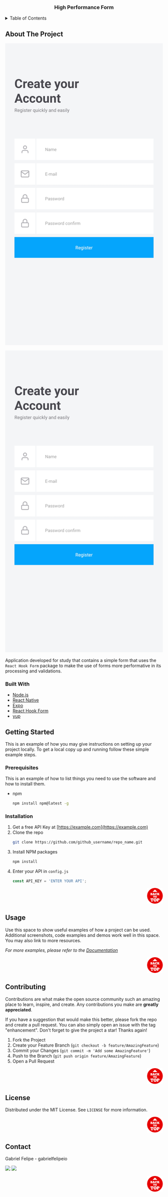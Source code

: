 <div id="top"></div>

<br />

<div align="center">
    <h3 align="center">High Performance Form</h3>
</div>

<!-- TABLE OF CONTENTS -->
<details>
  <summary>Table of Contents</summary>
  <ol>
    <li>
      <a href="#about-the-project">About The Project</a>
      <ul>
        <li><a href="#built-with">Built With</a></li>
      </ul>
    </li>
    <li>
      <a href="#getting-started">Getting Started</a>
      <ul>
        <li><a href="#prerequisites">Prerequisites</a></li>
        <li><a href="#installation">Installation</a></li>
      </ul>
    </li>
    <li><a href="#usage">Usage</a></li>
    <li><a href="#contributing">Contributing</a></li>
    <li><a href="#license">License</a></li>
    <li><a href="#contact">Contact</a></li>
  </ol>
</details>

## About The Project

![Product Name Screen Shot](https://raw.githubusercontent.com/gabrielfelipeio/app-high-performance-form/master/assets/examples/sample-1.png)
<p align="center"><img src="https://raw.githubusercontent.com/gabrielfelipeio/app-high-performance-form/master/assets/examples/sample-1.png"></p>

Application developed for study that contains a simple form that uses the `React Hook Form` package to make the use of forms more performative in its processing and validations.


### Built With

* [Node.js](https://nodejs.org/en/)
* [React Native](https://reactnative.dev/)
* [Expo](https://docs.expo.dev/)
* [React Hook Form](https://react-hook-form.com/)
* [yup](https://react-hook-form.com/get-started#SchemaValidation)




## Getting Started

This is an example of how you may give instructions on setting up your project locally.
To get a local copy up and running follow these simple example steps.

### Prerequisites

This is an example of how to list things you need to use the software and how to install them.
* npm
  ```sh
  npm install npm@latest -g
  ```
  
### Installation

1. Get a free API Key at [https://example.com](https://example.com)
2. Clone the repo
   ```sh
   git clone https://github.com/github_username/repo_name.git
   ```
3. Install NPM packages
   ```sh
   npm install
   ```
4. Enter your API in `config.js`
   ```js
   const API_KEY = 'ENTER YOUR API';
   ```

<p align="right"><img></> <a href="#top"><img src="https://raw.githubusercontent.com/gabrielfelipeio/app-high-performance-form/master/assets/examples/back-to-top.png" alt="Back to top." width="50" height="50"></a></p>



## Usage

Use this space to show useful examples of how a project can be used. Additional screenshots, code examples and demos work well in this space. You may also link to more resources.

_For more examples, please refer to the [Documentation](https://example.com)_

<p align="right"><img></> <a href="#top"><img src="https://raw.githubusercontent.com/gabrielfelipeio/app-high-performance-form/master/assets/examples/back-to-top.png" alt="Back to top." width="50" height="50"></a></p>



## Contributing

Contributions are what make the open source community such an amazing place to learn, inspire, and create. Any contributions you make are **greatly appreciated**.

If you have a suggestion that would make this better, please fork the repo and create a pull request. You can also simply open an issue with the tag "enhancement".
Don't forget to give the project a star! Thanks again!

1. Fork the Project
2. Create your Feature Branch (`git checkout -b feature/AmazingFeature`)
3. Commit your Changes (`git commit -m 'Add some AmazingFeature'`)
4. Push to the Branch (`git push origin feature/AmazingFeature`)
5. Open a Pull Request

<p align="right"><img></> <a href="#top"><img src="https://raw.githubusercontent.com/gabrielfelipeio/app-high-performance-form/master/assets/examples/back-to-top.png" alt="Back to top." width="50" height="50"></a></p>



## License

Distributed under the MIT License. See `LICENSE` for more information.

<p align="right"><img></> <a href="#top"><img src="https://raw.githubusercontent.com/gabrielfelipeio/app-high-performance-form/master/assets/examples/back-to-top.png" alt="Back to top." width="50" height="50"></a></p>



## Contact

Gabriel Felipe - gabrielfelipeio
<div>
  <a href="https://www.linkedin.com/in/gabriel-felipe-b53203102/" target="_blank"><img src="https://img.shields.io/badge/-LinkedIn-%230077B5?style=for-the-badge&logo=linkedin&logoColor=white" target="_blank"></a>
  <a href="https://www.instagram.com/gabrielfelipeio/?hl=pt-br" target="_blank"><img src="https://img.shields.io/badge/-Instagram-%23E4405F?style=for-the-badge&logo=instagram&logoColor=white" target="_blank"></a>
</div>

<p align="right"><img></> <a href="#top"><img src="https://raw.githubusercontent.com/gabrielfelipeio/app-high-performance-form/master/assets/examples/back-to-top.png" alt="Back to top." width="50" height="50"></a></p>